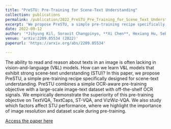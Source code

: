 ```yaml
---
title: "PreSTU: Pre-Training for Scene-Text Understanding"
collection: publications
permalink: /publication/2022_PreSTU_Pre_Training_for_Scene_Text_Understanding
excerpt: 'We propose PreSTU, a simple pre-training recipe specifically designed for scene-text understanding.'
date: 2022-09-12
author: '*Jihyung Kil, Soravit Changpinyo, **Xi Chen**, Hexiang Hu, Sebastian Goodman, Wei-Lun Chao, Radu Soricut*'
venue: 'arXiv:2209.05534 (2022)'
paperurl: 'https://arxiv.org/abs/2209.05534'

---
```


The ability to read and reason about texts in an image is often lacking in vision-and-language (V&L) models. How can we learn V&L models that exhibit strong scene-text understanding (STU)? In this paper, we propose PreSTU, a simple pre-training recipe specifically designed for scene-text understanding. PreSTU combines a simple OCR-aware pre-training objective with a large-scale image-text dataset with off-the-shelf OCR signals. We empirically demonstrate the superiority of this pre-training objective on TextVQA, TextCaps, ST-VQA, and VizWiz-VQA. We also study which factors affect STU performance, where we highlight the importance of image resolution and dataset scale during pre-training.

[Access the paper here](https://arxiv.org/abs/2209.05534)
